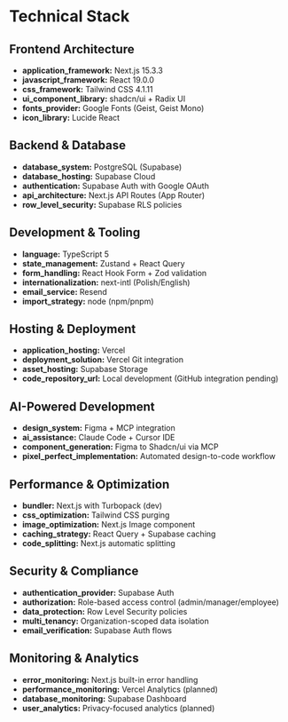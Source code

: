 # Technical Stack

## Frontend Architecture
- **application_framework:** Next.js 15.3.3
- **javascript_framework:** React 19.0.0  
- **css_framework:** Tailwind CSS 4.1.11
- **ui_component_library:** shadcn/ui + Radix UI
- **fonts_provider:** Google Fonts (Geist, Geist Mono)
- **icon_library:** Lucide React

## Backend & Database
- **database_system:** PostgreSQL (Supabase)
- **database_hosting:** Supabase Cloud
- **authentication:** Supabase Auth with Google OAuth
- **api_architecture:** Next.js API Routes (App Router)
- **row_level_security:** Supabase RLS policies

## Development & Tooling
- **language:** TypeScript 5
- **state_management:** Zustand + React Query
- **form_handling:** React Hook Form + Zod validation
- **internationalization:** next-intl (Polish/English)
- **email_service:** Resend
- **import_strategy:** node (npm/pnpm)

## Hosting & Deployment
- **application_hosting:** Vercel
- **deployment_solution:** Vercel Git integration
- **asset_hosting:** Supabase Storage
- **code_repository_url:** Local development (GitHub integration pending)

## AI-Powered Development
- **design_system:** Figma + MCP integration
- **ai_assistance:** Claude Code + Cursor IDE
- **component_generation:** Figma to Shadcn/ui via MCP
- **pixel_perfect_implementation:** Automated design-to-code workflow

## Performance & Optimization
- **bundler:** Next.js with Turbopack (dev)
- **css_optimization:** Tailwind CSS purging
- **image_optimization:** Next.js Image component
- **caching_strategy:** React Query + Supabase caching
- **code_splitting:** Next.js automatic splitting

## Security & Compliance
- **authentication_provider:** Supabase Auth
- **authorization:** Role-based access control (admin/manager/employee)
- **data_protection:** Row Level Security policies
- **multi_tenancy:** Organization-scoped data isolation
- **email_verification:** Supabase Auth flows

## Monitoring & Analytics
- **error_monitoring:** Next.js built-in error handling
- **performance_monitoring:** Vercel Analytics (planned)
- **database_monitoring:** Supabase Dashboard
- **user_analytics:** Privacy-focused analytics (planned)